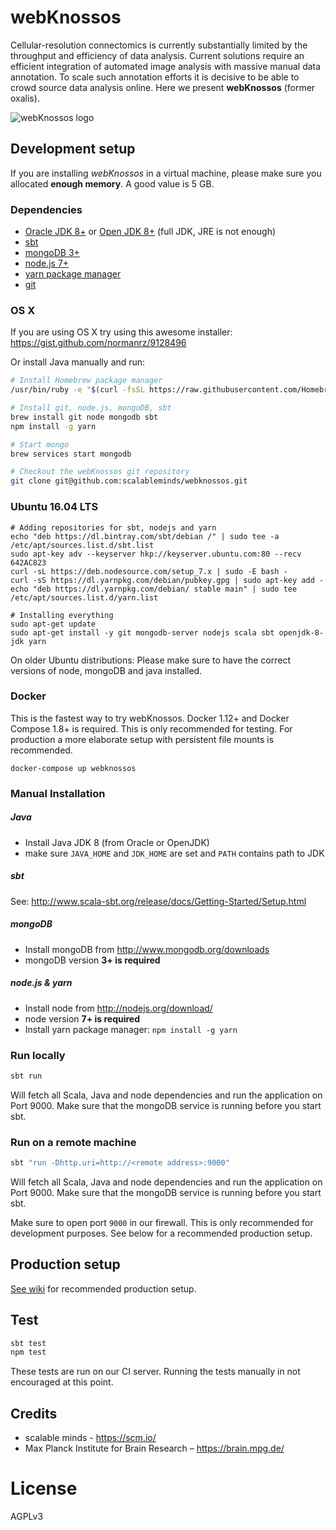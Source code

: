 # webKnossos
Cellular-resolution connectomics is currently substantially limited by the throughput and efficiency of data analysis. Current solutions require an efficient integration of automated image analysis with massive manual data annotation. To scale such annotation efforts it is decisive to be able to crowd source data analysis online. Here we present **webKnossos** (former oxalis).

![webKnossos logo](https://webknossos.brain.mpg.de/assets/images/oxalis.svg)

## Development setup
If you are installing *webKnossos* in a virtual machine, please make sure you allocated **enough memory**. A good value is 5 GB.

### Dependencies

* [Oracle JDK 8+](http://www.oracle.com/technetwork/java/javase/downloads/index.html) or [Open JDK 8+](http://openjdk.java.net/) (full JDK, JRE is not enough)
* [sbt](http://www.scala-sbt.org/)
* [mongoDB 3+](http://www.mongodb.org/downloads)
* [node.js 7+](http://nodejs.org/download/)
* [yarn package manager](https://yarnpkg.com/)
* [git](http://git-scm.com/downloads)

### OS X
If you are using OS X try using this awesome installer:
https://gist.github.com/normanrz/9128496

Or install Java manually and run:

```bash
# Install Homebrew package manager
/usr/bin/ruby -e "$(curl -fsSL https://raw.githubusercontent.com/Homebrew/install/master/install)"

# Install git, node.js, mongoDB, sbt
brew install git node mongodb sbt
npm install -g yarn

# Start mongo
brew services start mongodb

# Checkout the webKnossos git repository
git clone git@github.com:scalableminds/webknossos.git
```


### Ubuntu 16.04 LTS

```
# Adding repositories for sbt, nodejs and yarn
echo "deb https://dl.bintray.com/sbt/debian /" | sudo tee -a /etc/apt/sources.list.d/sbt.list
sudo apt-key adv --keyserver hkp://keyserver.ubuntu.com:80 --recv 642AC823
curl -sL https://deb.nodesource.com/setup_7.x | sudo -E bash -
curl -sS https://dl.yarnpkg.com/debian/pubkey.gpg | sudo apt-key add -
echo "deb https://dl.yarnpkg.com/debian/ stable main" | sudo tee /etc/apt/sources.list.d/yarn.list

# Installing everything
sudo apt-get update
sudo apt-get install -y git mongodb-server nodejs scala sbt openjdk-8-jdk yarn
```

On older Ubuntu distributions: Please make sure to have the correct versions of node, mongoDB and java installed.

### Docker
This is the fastest way to try webKnossos. Docker 1.12+ and Docker Compose 1.8+ is required. This is only recommended for testing. For production a more elaborate setup with persistent file mounts is recommended.

```
docker-compose up webknossos
```


### Manual Installation

##### Java
* Install Java JDK 8 (from Oracle or OpenJDK)
* make sure `JAVA_HOME` and `JDK_HOME` are set and `PATH` contains path to JDK

##### sbt
See: http://www.scala-sbt.org/release/docs/Getting-Started/Setup.html

##### mongoDB
* Install mongoDB from http://www.mongodb.org/downloads
* mongoDB version **3+ is required**

##### node.js & yarn
* Install node from http://nodejs.org/download/
* node version **7+ is required**
* Install yarn package manager: `npm install -g yarn`

### Run locally
```bash
sbt run
```
Will fetch all Scala, Java and node dependencies and run the application on Port 9000. Make sure that the mongoDB service is running before you start sbt.

### Run on a remote machine
```bash
sbt "run -Dhttp.uri=http://<remote address>:9000"
```
Will fetch all Scala, Java and node dependencies and run the application on Port 9000. Make sure that the mongoDB service is running before you start sbt.

Make sure to open port `9000` in our firewall. This is only recommended for development purposes. See below for a recommended production setup.

## Production setup
[See wiki](https://github.com/scalableminds/webknossos/wiki/Production-setup) for recommended production setup.

## Test
```bash
sbt test
npm test
```

These tests are run on our CI server. Running the tests manually in not encouraged at this point.

## Credits
* scalable minds - https://scm.io/
* Max Planck Institute for Brain Research – https://brain.mpg.de/

# License
AGPLv3

